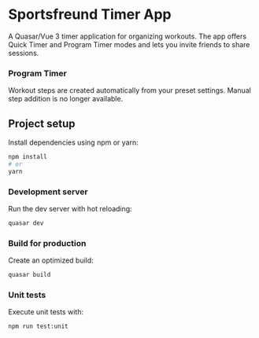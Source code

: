 # Sportsfreund Timer App

A Quasar/Vue 3 timer application for organizing workouts. The app offers Quick Timer and Program Timer modes and lets you invite friends to share sessions.

### Program Timer
Workout steps are created automatically from your preset settings. Manual step addition is no longer available.

## Project setup
Install dependencies using npm or yarn:

```bash
npm install
# or
yarn
```

### Development server
Run the dev server with hot reloading:

```bash
quasar dev
```

### Build for production
Create an optimized build:

```bash
quasar build
```

### Unit tests
Execute unit tests with:

```bash
npm run test:unit
```

